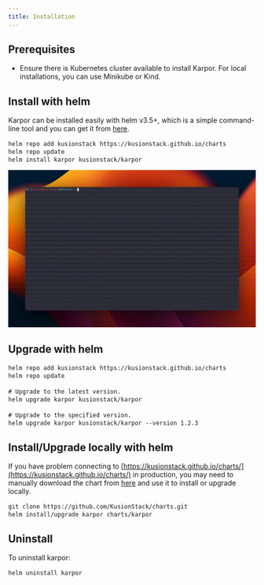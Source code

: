 ```yaml
---
title: Installation
---
```

## Prerequisites

* Ensure there is Kubernetes cluster available to install Karpor. For local installations, you can use Minikube or Kind.

## Install with helm

Karpor can be installed easily with helm v3.5+, which is a simple command-line tool and you can get it from [here](https://helm.sh/docs/intro/install/).

```shell
helm repo add kusionstack https://kusionstack.github.io/charts
helm repo update
helm install karpor kusionstack/karpor
```

![Install](./assets/2-installation/install.gif)

## Upgrade with helm

```shell
helm repo add kusionstack https://kusionstack.github.io/charts
helm repo update

# Upgrade to the latest version.
helm upgrade karpor kusionstack/karpor

# Upgrade to the specified version.
helm upgrade karpor kusionstack/karpor --version 1.2.3
```

## Install/Upgrade locally with helm

If you have problem connecting to [https://kusionstack.github.io/charts/](https://kusionstack.github.io/charts/) in production, you may need to manually download the chart from [here](https://github.com/KusionStack/charts) and use it to install or upgrade locally.

```shell
git clone https://github.com/KusionStack/charts.git
helm install/upgrade karpor charts/karpor
```

## Uninstall

To uninstall karpor:

```shell
helm uninstall karpor
```
